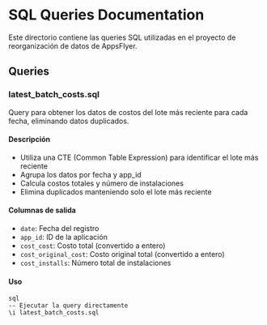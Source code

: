 # SQL Queries Documentation

Este directorio contiene las queries SQL utilizadas en el proyecto de reorganización de datos de AppsFlyer.

## Queries

### latest_batch_costs.sql
Query para obtener los datos de costos del lote más reciente para cada fecha, eliminando datos duplicados.

#### Descripción
- Utiliza una CTE (Common Table Expression) para identificar el lote más reciente
- Agrupa los datos por fecha y app_id
- Calcula costos totales y número de instalaciones
- Elimina duplicados manteniendo solo el lote más reciente

#### Columnas de salida
- `date`: Fecha del registro
- `app_id`: ID de la aplicación
- `cost_cost`: Costo total (convertido a entero)
- `cost_original_cost`: Costo original total (convertido a entero)
- `cost_installs`: Número total de instalaciones

#### Uso
```
sql
-- Ejecutar la query directamente
\i latest_batch_costs.sql
```

